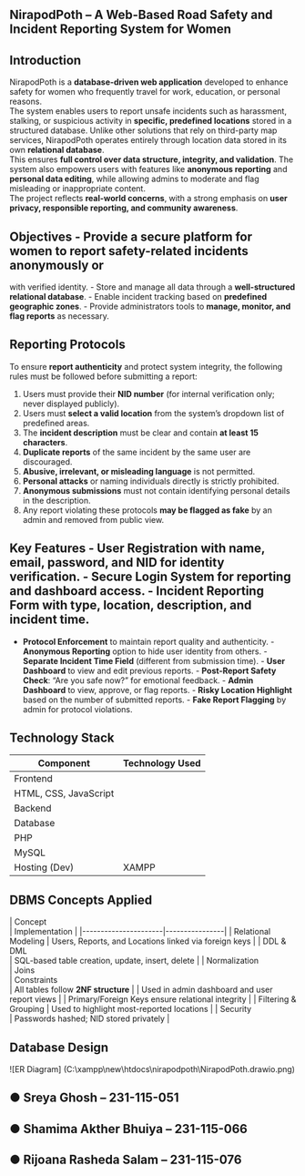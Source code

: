 ## NirapodPoth – A Web-Based Road Safety and Incident Reporting System for Women 
##  Introduction 
NirapodPoth is a **database-driven web application** developed to enhance safety for 
women who frequently travel for work, education, or personal reasons.   
The system enables users to report unsafe incidents such as harassment, stalking, or 
suspicious activity in **specific, predefined locations** stored in a structured database. 
Unlike other solutions that rely on third-party map services, NirapodPoth operates entirely 
through location data stored in its own **relational database**.   
This ensures **full control over data structure, integrity, and validation**. 
The system also empowers users with features like **anonymous reporting** and **personal 
data editing**, while allowing admins to moderate and flag misleading or inappropriate 
content.   
The project reflects **real-world concerns**, with a strong emphasis on **user privacy, 
responsible reporting, and community awareness**. 
## Objectives - Provide a **secure platform** for women to report safety-related incidents anonymously or 
with verified identity. - Store and manage all data through a **well-structured relational database**. - Enable incident tracking based on **predefined geographic zones**. - Provide administrators tools to **manage, monitor, and flag reports** as necessary. 
## Reporting Protocols 
To ensure **report authenticity** and protect system integrity, the following rules must be 
followed before submitting a report: 
1. Users must provide their **NID number** (for internal verification only; never displayed 
publicly). 
2. Users must **select a valid location** from the system’s dropdown list of predefined areas. 
3. The **incident description** must be clear and contain **at least 15 characters**. 
4. **Duplicate reports** of the same incident by the same user are discouraged. 
5. **Abusive, irrelevant, or misleading language** is not permitted. 
6. **Personal attacks** or naming individuals directly is strictly prohibited. 
7. **Anonymous submissions** must not contain identifying personal details in the 
description. 
8. Any report violating these protocols **may be flagged as fake** by an admin and removed 
from public view. 
## Key Features - **User Registration** with name, email, password, and NID for identity verification. - **Secure Login System** for reporting and dashboard access. - **Incident Reporting Form** with type, location, description, and incident time. 
- **Protocol Enforcement** to maintain report quality and authenticity. - **Anonymous Reporting** option to hide user identity from others. - **Separate Incident Time Field** (different from submission time). - **User Dashboard** to view and edit previous reports. - **Post-Report Safety Check**: “Are you safe now?” for emotional feedback. - **Admin Dashboard** to view, approve, or flag reports. - **Risky Location Highlight** based on the number of submitted reports. - **Fake Report Flagging** by admin for protocol violations. 
##  Technology Stack 
| Component      | Technology Used | 
|----------------|-----------------| 
| Frontend       
| HTML, CSS, JavaScript | 
| Backend        
| Database       
| PHP | 
| MySQL | 
| Hosting (Dev)  | XAMPP | 
##  DBMS Concepts Applied 
| Concept              
| Implementation | 
|----------------------|----------------| 
| Relational Modeling  | Users, Reports, and Locations linked via foreign keys | 
| DDL & DML            
| SQL-based table creation, update, insert, delete | 
| Normalization        
| Joins                
| Constraints          
| All tables follow **2NF structure** | 
| Used in admin dashboard and user report views | 
| Primary/Foreign Keys ensure relational integrity | 
| Filtering & Grouping | Used to highlight most-reported locations | 
| Security             
| Passwords hashed; NID stored privately | 
## Database Design 
![ER Diagram] (C:\xampp\new\htdocs\nirapodpoth\NirapodPoth.drawio.png) 

## ● Sreya Ghosh – 231-115-051 
## ● Shamima Akther Bhuiya – 231-115-066 
## ● Rijoana Rasheda Salam – 231-115-076 
